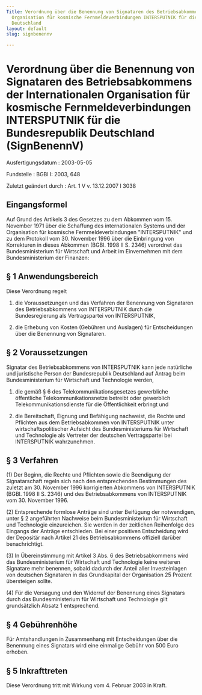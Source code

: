 ```yaml
---
Title: Verordnung über die Benennung von Signataren des Betriebsabkommens der Internationalen
  Organisation für kosmische Fernmeldeverbindungen INTERSPUTNIK für die Bundesrepublik
  Deutschland
layout: default
slug: signbenennv

---
```


# Verordnung über die Benennung von Signataren des Betriebsabkommens der Internationalen Organisation für kosmische Fernmeldeverbindungen INTERSPUTNIK für die Bundesrepublik Deutschland (SignBenennV)

Ausfertigungsdatum
:   2003-05-05

Fundstelle
:   BGBl I: 2003, 648

Zuletzt geändert durch
:   Art. 1 V v. 13.12.2007 I 3038


## Eingangsformel

Auf Grund des Artikels 3 des Gesetzes zu dem Abkommen vom 15. November
1971 über die Schaffung des internationalen Systems und der
Organisation für kosmische Fernmeldeverbindungen "INTERSPUTNIK" und zu
dem Protokoll vom 30. November 1996 über die Einbringung von
Korrekturen in dieses Abkommen (BGBl. 1998 II S. 2346) verordnet das
Bundesministerium für Wirtschaft und Arbeit im Einvernehmen mit dem
Bundesministerium der Finanzen:


## § 1 Anwendungsbereich

Diese Verordnung regelt

1.  die Voraussetzungen und das Verfahren der Benennung von Signataren des
    Betriebsabkommens von INTERSPUTNIK durch die Bundesregierung als
    Vertragspartei von INTERSPUTNIK,


2.  die Erhebung von Kosten (Gebühren und Auslagen) für Entscheidungen
    über die Benennung von Signataren.





## § 2 Voraussetzungen

Signatar des Betriebsabkommens von INTERSPUTNIK kann jede natürliche
und juristische Person der Bundesrepublik Deutschland auf Antrag beim
Bundesministerium für Wirtschaft und Technologie werden,

1.  die gemäß § 6 des Telekommunikationsgesetzes gewerbliche öffentliche
    Telekommunikationsnetze betreibt oder gewerblich
    Telekommunikationsdienste für die Öffentlichkeit erbringt und


2.  die Bereitschaft, Eignung und Befähigung nachweist, die Rechte und
    Pflichten aus dem Betriebsabkommen von INTERSPUTNIK unter
    wirtschaftspolitischer Aufsicht des Bundesministeriums für Wirtschaft
    und Technologie als Vertreter der deutschen Vertragspartei bei
    INTERSPUTNIK wahrzunehmen.





## § 3 Verfahren

(1) Der Beginn, die Rechte und Pflichten sowie die Beendigung der
Signatarschaft regeln sich nach den entsprechenden Bestimmungen des
zuletzt am 30. November 1996 korrigierten Abkommens von INTERSPUTNIK
(BGBl. 1998 II S. 2346) und des Betriebsabkommens von INTERSPUTNIK vom
30\. November 1996.

(2) Entsprechende formlose Anträge sind unter Beifügung der
notwendigen, unter § 2 angeführten Nachweise beim Bundesministerium
für Wirtschaft und Technologie einzureichen. Sie werden in der
zeitlichen Reihenfolge des Eingangs der Anträge entschieden. Bei einer
positiven Entscheidung wird der Depositär nach Artikel 21 des
Betriebsabkommens offiziell darüber benachrichtigt.

(3) In Übereinstimmung mit Artikel 3 Abs. 6 des Betriebsabkommens wird
das Bundesministerium für Wirtschaft und Technologie keine weiteren
Signatare mehr benennen, sobald dadurch der Anteil aller
Investeinlagen von deutschen Signataren in das Grundkapital der
Organisation 25 Prozent übersteigen sollte.

(4) Für die Versagung und den Widerruf der Benennung eines Signatars
durch das Bundesministerium für Wirtschaft und Technologie gilt
grundsätzlich Absatz 1 entsprechend.


## § 4 Gebührenhöhe

Für Amtshandlungen in Zusammenhang mit Entscheidungen über die
Benennung eines Signatars wird eine einmalige Gebühr von 500 Euro
erhoben.


## § 5 Inkrafttreten

Diese Verordnung tritt mit Wirkung vom 4. Februar 2003 in Kraft.

